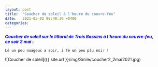 ```yaml
---
layout: post
title:  "Coucher du soleil à l'heure du couvre-feu"
date:   2021-05-02 08:40:30 +0400
categories: 
---
```


<span style="color: blue">***Coucher de soleil sur le littoral de Trois Bassins à l'heure du couvre-feu, ce soir 2 mai :***</span>

`Lé un peu nuageux a soir, i fé un peu plu noir !` 

![Coucher de soleil]({{ site.url }}/img/Smile/coucher2_2mai2021.jpg)
